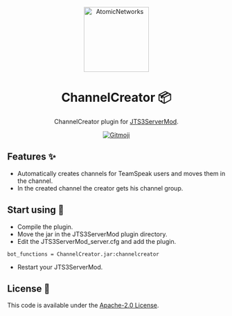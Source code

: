 <p align="center">
  <a href="https://atomicnetworks.eu">
    <img alt="AtomicNetworks" src="https://cdn.atomicnetworks.eu/atnw/logo/logo.png" width="150" />
  </a>
</p>
<h1 align="center">
  ChannelCreator 📦
</h1>

<p align="center">
  ChannelCreator plugin for <a href="https://www.stefan1200.de/forum/index.php?topic=3.0">JTS3ServerMod</a>.
</p>
<p align="center">
  <a href="https://gitmoji.carloscuesta.me">
      <img src="https://img.shields.io/badge/gitmoji-%20😜%20😍-FFDD67.svg?style=flat-square" alt="Gitmoji">
  </a>  
</p>

## Features ✨
* Automatically creates channels for TeamSpeak users and moves them in the channel.
* In the created channel the creator gets his channel group.

## Start using 🔌
* Compile the plugin.
* Move the jar in the JTS3ServerMod plugin directory.
* Edit the JTS3ServerMod_server.cfg and add the plugin.
```
bot_functions = ChannelCreator.jar:channelcreator
````
* Restart your JTS3ServerMod.

## License 📑
This code is available under the <a href="https://github.com/VocalZero/AudioCloud/blob/master/LICENSE">Apache-2.0 License</a>.
